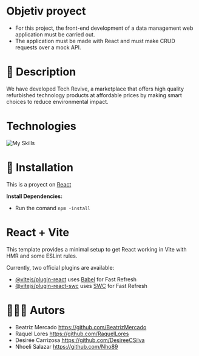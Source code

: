 #   Objetiv proyect
- For this project, the front-end development of a data management web application must be carried out.
- The application must be made with React and must make CRUD requests over a mock API.

# 🧾 Description 
We have developed Tech Revive, a marketplace that offers high quality refurbished technology products at affordable prices by making smart choices to reduce environmental impact. 

# Technologies 
![My Skills](https://skillicons.dev/icons?i=html,css,js,git,figma,github,nodejs,vite,discord,react)

# 🔧 Installation 
This is a proyect on [React](https://es.react.dev/)

**Install Dependencies:** 
 
- Run the comand `npm -install`

# React + Vite

This template provides a minimal setup to get React working in Vite with HMR and some ESLint rules.

Currently, two official plugins are available:

- [@vitejs/plugin-react](https://github.com/vitejs/vite-plugin-react/blob/main/packages/plugin-react/README.md) uses [Babel](https://babeljs.io/) for Fast Refresh
- [@vitejs/plugin-react-swc](https://github.com/vitejs/vite-plugin-react-swc) uses [SWC](https://swc.rs/) for Fast Refresh

# 🧙🏻‍♀️ Autors 

 -  Beatriz Mercado  https://github.com/BeatrizMercado
 -  Raquel Lores  https://github.com/RaquelLores
 -  Desirée Carrizosa  https://github.com/DesireeCSilva
 - Nhoeli Salazar https://github.com/Nho89
